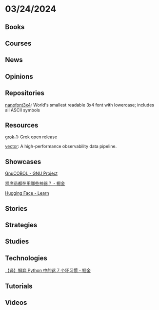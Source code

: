 # 03/24/2024

## Books

## Courses

## News

## Opinions

## Repositories
[nanofont3x4](https://github.com/Michaelangel007/nanofont3x4): World's smallest readable 3x4 font with lowercase; includes all ASCII symbols

## Resources
[grok-1](https://github.com/xai-org/grok-1): Grok open release

[vector](https://github.com/vectordotdev/vector): A high-performance observability data pipeline.

## Showcases
[GnuCOBOL - GNU Project](https://gnucobol.sourceforge.io/)

[程序员都在用哪些神器？ - 掘金](https://juejin.cn/post/7346119032524357642)

[Hugging Face - Learn](https://huggingface.co/learn)

## Stories

## Strategies

## Studies

## Technologies
[【译】摒弃 Python 中的这 7 个坏习惯 - 掘金](https://juejin.cn/post/7296017029705220115)

## Tutorials

## Videos
